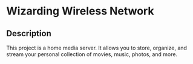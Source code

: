 # Wizarding Wireless Network

## Description

This project is a home media server. It allows you to store, organize, and stream your personal collection of movies, music, photos, and more.

